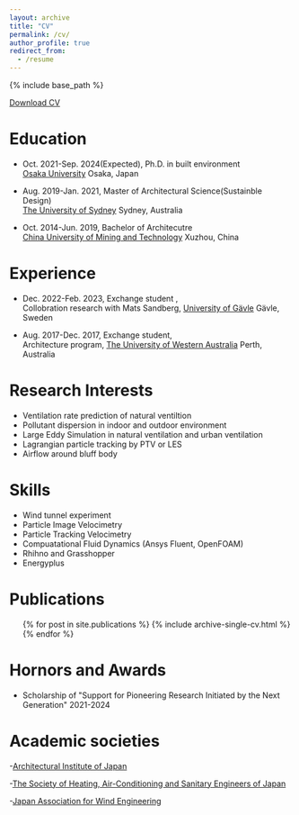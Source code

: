 ```yaml
---
layout: archive
title: "CV"
permalink: /cv/
author_profile: true
redirect_from:
  - /resume
---
```


{% include base_path %}

[Download CV](http://zitaojiang.github.io/files/CV_Zitao_Jiang_202306.pdf)

Education
======
- Oct. 2021-Sep. 2024(Expected), Ph.D. in built environment <br>
[Osaka University](https://www.osaka-u.ac.jp/en) Osaka, Japan

- Aug. 2019-Jan. 2021, Master of Architectural Science(Sustainble Design)<br>
[The University of Sydney](https://www.sydney.edu.au/) Sydney, Australia 

- Oct. 2014-Jun. 2019, Bachelor of Architecutre<br>
[China University of Mining and Technology](https://global.cumt.edu.cn/) Xuzhou, China
  
Experience
======
- Dec. 2022-Feb. 2023, Exchange student ,<br> 
Collobration research with Mats Sandberg, [University of Gävle](https://www.hig.se/Ext/En/University-of-Gavle.html) Gävle, Sweden

- Aug. 2017-Dec. 2017, Exchange student,<br> 
Architecture program, [The University of Western Australia](https://www.uwa.edu.au/) Perth, Australia

Research Interests
======
- Ventilation rate prediction of natural ventiltion
- Pollutant dispersion in indoor and outdoor environment
- Large Eddy Simulation in natural ventilation and urban ventilation
- Lagrangian particle tracking by PTV or LES
- Airflow around bluff body

Skills
======
* Wind tunnel experiment
* Particle Image Velocimetry
* Particle Tracking Velocimetry
* Compuatational Fluid Dynamics (Ansys Fluent, OpenFOAM)
* Rhihno and Grasshopper
* Energyplus

Publications
======
  <ol>{% for post in site.publications %}
    {% include archive-single-cv.html %}
  {% endfor %}</ol>

Hornors and Awards
======
- Scholarship of "Support for Pioneering Research Initiated by the Next Generation" 2021-2024

Academic societies
======
-[Architectural Institute of Japan](https://www.aij.or.jp/aijhome.htm)

-[The Society of Heating, Air-Conditioning and Sanitary Engineers of Japan](http://www.shasej.org/)

-[Japan Association for Wind Engineering](https://www.jawe.jp/en/)
  

